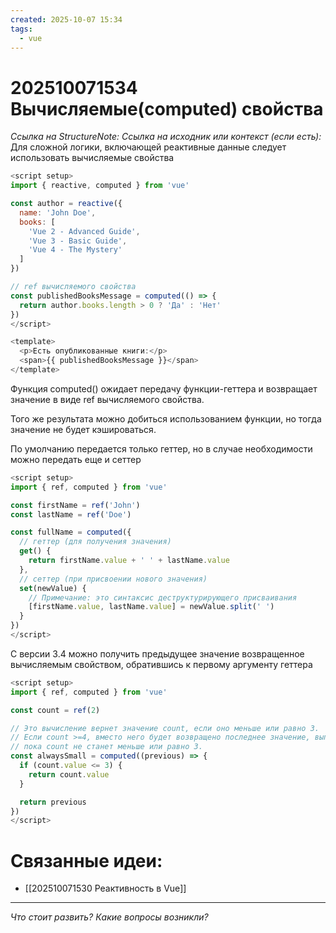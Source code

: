 ```yaml
---
created: 2025-10-07 15:34
tags:
  - vue
---
```

# 202510071534 Вычисляемые(computed) свойства

*Ссылка на StructureNote:*
*Ссылка на исходник или контекст (если есть):* 
Для сложной логики, включающей реактивные данные следует использовать вычисляемые свойства

```js
<script setup>
import { reactive, computed } from 'vue'

const author = reactive({
  name: 'John Doe',
  books: [
    'Vue 2 - Advanced Guide',
    'Vue 3 - Basic Guide',
    'Vue 4 - The Mystery'
  ]
})

// ref вычисляемого свойства
const publishedBooksMessage = computed(() => {
  return author.books.length > 0 ? 'Да' : 'Нет'
})
</script>

<template>
  <p>Есть опубликованные книги:</p>
  <span>{{ publishedBooksMessage }}</span>
</template>
```

Функция computed() ожидает передачу функции-геттера и возвращает значение в виде ref вычисляемого свойства.

Того же результата можно добиться использованием функции, но тогда значение не будет кэшироваться.

По умолчанию передается только геттер, но в случае необходимости можно передать еще и сеттер

```js
<script setup>
import { ref, computed } from 'vue'

const firstName = ref('John')
const lastName = ref('Doe')

const fullName = computed({
  // геттер (для получения значения)
  get() {
    return firstName.value + ' ' + lastName.value
  },
  // сеттер (при присвоении нового значения)
  set(newValue) {
    // Примечание: это синтаксис деструктурирующего присваивания
    [firstName.value, lastName.value] = newValue.split(' ')
  }
})
</script>
```

С версии 3.4 можно получить предыдущее значение возвращенное вычисляемым свойством, обратившись к первому аргументу геттера

```js
<script setup>
import { ref, computed } from 'vue'

const count = ref(2)

// Это вычисление вернет значение count, если оно меньше или равно 3.
// Если count >=4, вместо него будет возвращено последнее значение, выполнившее наше условие,
// пока count не станет меньше или равно 3.
const alwaysSmall = computed((previous) => {
  if (count.value <= 3) {
    return count.value
  }

  return previous
})
</script>
```

# Связанные идеи:

* [[202510071530 Реактивность в Vue]]
---

*Что стоит развить? Какие вопросы возникли?*
